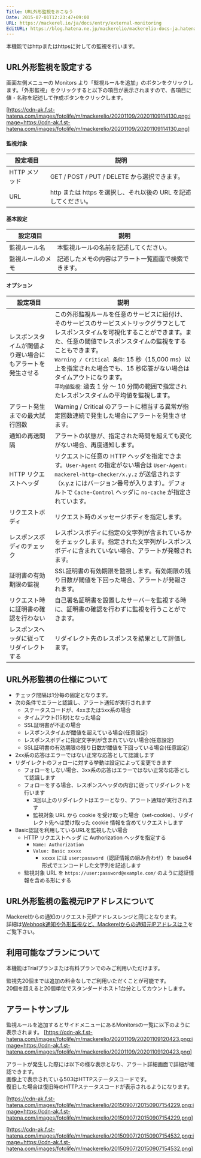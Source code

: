 ```yaml
---
Title: URL外形監視をおこなう
Date: 2015-07-01T12:23:47+09:00
URL: https://mackerel.io/ja/docs/entry/external-monitoring
EditURL: https://blog.hatena.ne.jp/mackerelio/mackerelio-docs-ja.hatenablog.mackerel.io/atom/entry/8454420450099476443
---
```


本機能ではhttpまたはhttpsに対しての監視を行います。

## URL外形監視を設定する
画面左側メニューの Monitors より「監視ルールを追加」のボタンをクリックします。「外形監視」をクリックすると以下の項目が表示されますので、各項目に値・名称を記述して作成ボタンをクリックします。

[https://cdn-ak.f.st-hatena.com/images/fotolife/m/mackerelio/20201109/20201109114130.png:image=https://cdn-ak.f.st-hatena.com/images/fotolife/m/mackerelio/20201109/20201109114130.png]

#### 監視対象

|設定項目|説明|
|-----|-----|
|HTTP メソッド|GET / POST / PUT / DELETE から選択できます。|
|URL|http または https を選択し、それ以後の URL を記述してください。|

#### 基本設定

|設定項目|説明|
|-----|-----|
|監視ルール名|本監視ルールの名前を記述してください。|
|監視ルールのメモ|記述したメモの内容はアラート一覧画面で検索できます。|

#### オプション

|設定項目|説明|
|-----|-----|
|レスポンスタイムが閾値より遅い場合にもアラートを発生させる|この外形監視ルールを任意のサービスに紐付け、そのサービスのサービスメトリックグラフとしてレスポンスタイムを可視化することができます。また、任意の閾値でレスポンスタイムの監視をすることもできます。<br>`Warning / Critical 条件`: 15 秒（15,000 ms）以上を指定された場合でも、15 秒応答がない場合はタイムアウトになります。<br>`平均値監視`: 過去 1 分 〜 10 分間の範囲で指定されたレスポンスタイムの平均値を監視します。|
|アラート発生までの最大試行回数|Warning / Critical のアラートに相当する異常が指定回数連続で発生した場合にアラートを発生させます。|
|通知の再送間隔|アラートの状態が、指定された時間を超えても変化がない場合、再度通知します。|
|HTTP リクエストヘッダ|リクエストに任意の HTTP ヘッダを指定できます。`User-Agent` の指定がない場合は `User-Agent: mackerel-http-checker/x.y.z` が送信されます（x.y.z にはバージョン番号が入ります）。デフォルトで `Cache-Control` ヘッダに `no-cache` が指定されています。|
|リクエストボディ|リクエスト時のメッセージボディを指定します。|
|レスポンスボディのチェック|レスポンスボディに指定の文字列が含まれているかをチェックします。指定された文字列がレスポンスボディに含まれていない場合、アラートが発報されます。|
|証明書の有効期限の監視|SSL証明書の有効期限を監視します。有効期限の残り日数が閾値を下回った場合、アラートが発報されます。|
|リクエスト時に証明書の確認を行わない|自己署名証明書を設置したサーバーを監視する時に、証明書の確認を行わずに監視を行うことができます。|
|レスポンスヘッダに従ってリダイレクトする|リダイレクト先のレスポンスを結果として評価します。|

## URL外形監視の仕様について
* チェック間隔は1分毎の固定となります。
* 次の条件でエラーと認識し、アラート通知が実行されます
    * ステータスコードが、4xxまたは5xx系の場合
    * タイムアウト(15秒)となった場合
    * SSL証明書が不正の場合
    * レスポンスタイムが閾値を超えている場合(任意設定)
    * レスポンスボディに指定文字列が含まれていない場合(任意設定)
    * SSL証明書の有効期限の残り日数が閾値を下回っている場合(任意設定)
* 2xx系の応答はエラーではない正常な応答として認識します
* リダイレクトのフォローに対する挙動は設定によって変更できます
  * フォローをしない場合、3xx系の応答はエラーではない正常な応答として認識します
  * フォローをする場合、レスポンスヘッダの内容に従ってリダイレクトを行います
    * 3回以上のリダイレクトはエラーとなり、アラート通知が実行されます
    * 監視対象 URL から cookie を受け取った場合（set-cookie）、リダイレクト先へは受け取った cookie 情報を含めてリクエストします
* Basic認証を利用しているURLを監視したい場合
  * HTTP リクエストヘッダ に Authorization ヘッダを指定する
    * `Name: Authorization`
    * `Value: Basic xxxxx`
      * `xxxxx` には `user:password`（認証情報の組み合わせ）を base64 形式でエンコードした文字列を記述します
  * 監視対象 URL を `https://user:password@example.com/` のように認証情報を含める形にする

## URL外形監視の監視元IPアドレスについて
Mackerelからの通知のリクエスト元IPアドレスレンジと同じとなります。  
詳細は[Webhook通知や外形監視など、Mackerelからの通知元IPアドレスは？](https://support.mackerel.io/hc/ja/articles/360039701332-Webhook%E9%80%9A%E7%9F%A5%E3%82%84%E5%A4%96%E5%BD%A2%E7%9B%A3%E8%A6%96%E3%81%AA%E3%81%A9-Mackerel%E3%81%8B%E3%82%89%E3%81%AE%E9%80%9A%E7%9F%A5%E5%85%83IP%E3%82%A2%E3%83%89%E3%83%AC%E3%82%B9%E3%81%AF-)をご覧下さい。

## 利用可能なプランについて
本機能はTrialプランまたは有料プランでのみご利用いただけます。

監視先20個までは追加の料金なしでご利用いただくことが可能です。  
20個を超えると20個単位でスタンダードホスト1台分としてカウントします。  

## アラートサンプル
監視ルールを追加するとサイドメニューにあるMonitorsの一覧に以下のように表示されます。
[https://cdn-ak.f.st-hatena.com/images/fotolife/m/mackerelio/20201109/20201109120423.png:image=https://cdn-ak.f.st-hatena.com/images/fotolife/m/mackerelio/20201109/20201109120423.png]

アラートが発生した際には以下の様な表示となり、アラート詳細画面で詳細が確認できます。  
画像上で表示されている503はHTTPステータスコードです。  
復旧した場合は復旧時のHTTPステータスコードが表示されるようになります。

[https://cdn-ak.f.st-hatena.com/images/fotolife/m/mackerelio/20150907/20150907154229.png:image=https://cdn-ak.f.st-hatena.com/images/fotolife/m/mackerelio/20150907/20150907154229.png]

[https://cdn-ak.f.st-hatena.com/images/fotolife/m/mackerelio/20150907/20150907154532.png:image=https://cdn-ak.f.st-hatena.com/images/fotolife/m/mackerelio/20150907/20150907154532.png]
